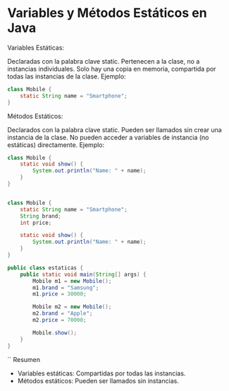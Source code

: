 # Variables y Métodos Estáticos en Java
Variables Estáticas:

Declaradas con la palabra clave static.
Pertenecen a la clase, no a instancias individuales.
Solo hay una copia en memoria, compartida por todas las instancias de la clase.
Ejemplo:
```java
class Mobile {
	static String name = "Smartphone";
}
``````
Métodos Estáticos:

Declarados con la palabra clave static.
Pueden ser llamados sin crear una instancia de la clase.
No pueden acceder a variables de instancia (no estáticas) directamente.
Ejemplo:

```java
class Mobile {
    static void show() {
        System.out.println("Name: " + name);
    }
}

```
```java

class Mobile {
	static String name = "Smartphone";
	String brand;
	int price;

	static void show() {
		System.out.println("Name: " + name);
	}
}

public class estaticas {
	public static void main(String[] args) {
		Mobile m1 = new Mobile();
		m1.brand = "Samsung";
		m1.price = 30000;

		Mobile m2 = new Mobile();
		m2.brand = "Apple";
		m2.price = 70000;

		Mobile.show();
	}
}
````
``
Resumen

- Variables estáticas: Compartidas por todas las instancias.
- Métodos estáticos: Pueden ser llamados sin instancias.